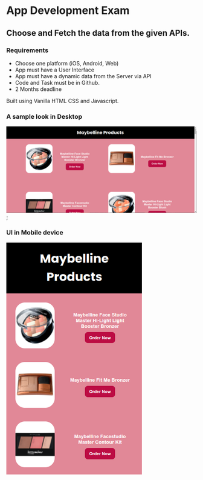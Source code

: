 # App Development Exam

## Choose and Fetch the data from the given APIs.

### Requirements 
 - Choose one platform (iOS, Android, Web)
 - App must have a User Interface
 - App must have a dynamic data from the Server via API
 - Code and Task must be in Github.
 - 2 Months deadline



Built using Vanilla HTML CSS and Javascript.

### A sample look in Desktop
![Desktop of the project](./img/ss1.png);



### UI in Mobile device
![Mobile View of the Project](./img/ss2mobile.png)